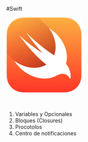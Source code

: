 #Swift
<br />

![Swift][swift]

<br />

1. Variables y Opcionales
2. Bloques (Closures)
3. Procotolos
4. Centro de notificaciones

[swift]: images/swift-200.png
